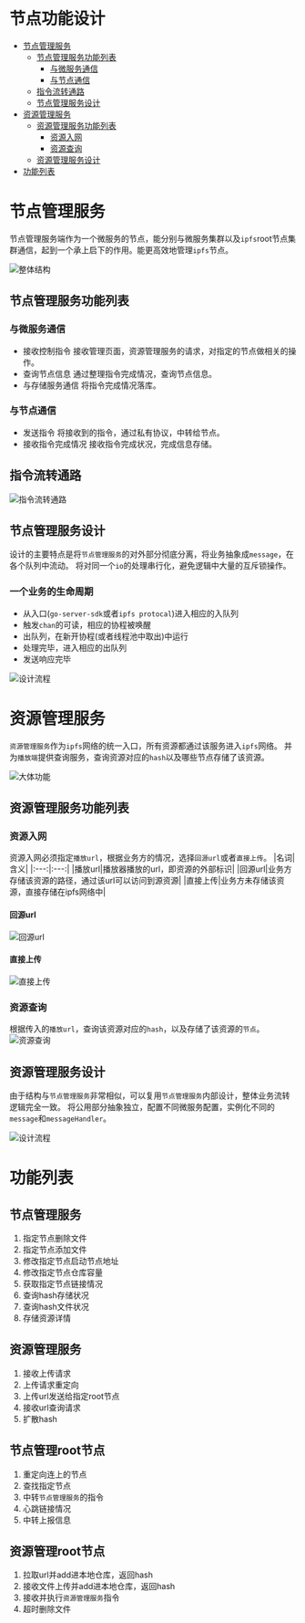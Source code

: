 # 节点功能设计
- [节点管理服务](#节点管理服务)
    - [节点管理服务功能列表](#节点管理服务功能列表)
        - [与微服务通信](#与微服务通信)
        - [与节点通信](#与节点通信)
    - [指令流转通路](#指令流转通路)
    - [节点管理服务设计](#节点管理服务设计)
- [资源管理服务](#资源管理服务)
    - [资源管理服务功能列表](#资源管理服务功能列表)
        - [资源入网](#资源入网)
        - [资源查询](#资源查询)
    - [资源管理服务设计](#资源管理服务设计)
- [功能列表](#功能列表)

# 节点管理服务
节点管理服务端作为一个微服务的节点，能分别与微服务集群以及`ipfs`root节点集群通信，起到一个承上启下的作用。能更高效地管理`ipfs`节点。

![整体结构](./src/节点管理服务/整体结构.svg)

## 节点管理服务功能列表
### 与微服务通信
- 接收控制指令
    接收管理页面，资源管理服务的请求，对指定的节点做相关的操作。
- 查询节点信息
    通过整理指令完成情况，查询节点信息。
- 与存储服务通信
    将指令完成情况落库。

### 与节点通信
- 发送指令
    将接收到的指令，通过私有协议，中转给节点。
- 接收指令完成情况
    接收指令完成状况，完成信息存储。

## 指令流转通路
![指令流转通路](./src/节点管理服务/指令流转通路.svg)

## 节点管理服务设计
设计的主要特点是将`节点管理服务`的对外部分彻底分离，将业务抽象成`message`，在各个队列中流动。
将对同一个`io`的处理串行化，避免逻辑中大量的互斥锁操作。

### 一个业务的生命周期
- 从入口(`go-server-sdk`或者`ipfs protocal`)进入相应的入队列
- 触发`chan`的可读，相应的协程被唤醒
- 出队列，在新开协程(或者线程池中取出)中运行
- 处理完毕，进入相应的出队列
- 发送响应完毕

![设计流程](./src/节点管理服务/设计流程.svg)

# 资源管理服务
`资源管理服务`作为`ipfs`网络的统一入口，所有资源都通过该服务进入`ipfs`网络。
并为`播放端`提供查询服务，查询资源对应的`hash`以及哪些节点存储了该资源。

![大体功能](./src/资源管理服务/总体结构.svg)

## 资源管理服务功能列表
### 资源入网
资源入网必须指定`播放url`，根据业务方的情况，选择`回源url`或者`直接上传`。
|名词|含义|
|:---:|:---:|
|播放url|播放器播放的url，即资源的外部标识|
|回源url|业务方存储该资源的路径，通过该url可以访问到源资源|
|直接上传|业务方未存储该资源，直接存储在ipfs网络中|

#### 回源url
![回源url](./src/资源管理服务/回源url.svg)

#### 直接上传
![直接上传](./src/资源管理服务/直接上传.svg)

### 资源查询
根据传入的`播放url`，查询该资源对应的`hash`，以及存储了该资源的`节点`。
![资源查询](./src/资源管理服务/资源查询.svg)

## 资源管理服务设计
由于结构与`节点管理服务`非常相似，可以复用`节点管理服务`内部设计，整体业务流转逻辑完全一致。
将公用部分抽象独立，配置不同微服务配置，实例化不同的`message`和`messageHandler`。

![设计流程](./src/节点管理服务/设计流程.svg)

# 功能列表
## 节点管理服务
1. 指定节点删除文件
2. 指定节点添加文件
3. 修改指定节点启动节点地址
4. 修改指定节点仓库容量
5. 获取指定节点链接情况
6. 查询hash存储状况
7. 查询hash文件状况
8. 存储资源详情

## 资源管理服务
1. 接收上传请求
2. 上传请求重定向
3. 上传url发送给指定root节点
4. 接收url查询请求
5. 扩散hash

## 节点管理root节点
1. 重定向连上的节点
2. 查找指定节点
3. 中转`节点管理服务`的指令
4. 心跳链接情况
5. 中转上报信息

##  资源管理root节点
1. 拉取url并add进本地仓库，返回hash
2. 接收文件上传并add进本地仓库，返回hash
3. 接收并执行`资源管理服务`指令
4. 超时删除文件